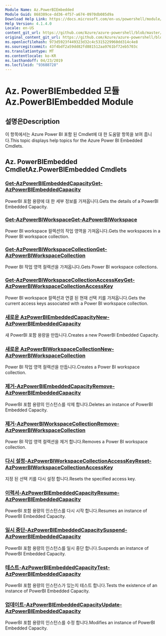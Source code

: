 ```yaml
---
Module Name: Az.PowerBIEmbedded
Module Guid: 868389ce-dd36-4f57-a674-0970db085d9a
Download Help Link: https://docs.microsoft.com/en-us/powershell/module/az.powerbiembedded
Help Version: 4.1.4.0
Locale: en-US
content_git_url: https://github.com/Azure/azure-powershell/blob/master/src/PowerBIEmbedded/PowerBIEmbedded/help/Az.PowerBIEmbedded.md
original_content_git_url: https://github.com/Azure/azure-powershell/blob/master/src/PowerBIEmbedded/PowerBIEmbedded/help/Az.PowerBIEmbedded.md
ms.openlocfilehash: 973d5923f449323d32c4c5315229960dd314c4e8
ms.sourcegitcommit: 43f4bdf2a59dd82fd881512aa9761bf72eb5703c
ms.translationtype: MT
ms.contentlocale: ko-KR
ms.lasthandoff: 04/23/2019
ms.locfileid: "93688728"
---
```

# <span data-ttu-id="78452-101">Az. PowerBIEmbedded 모듈</span><span class="sxs-lookup"><span data-stu-id="78452-101">Az.PowerBIEmbedded Module</span></span>
## <span data-ttu-id="78452-102">설명은</span><span class="sxs-lookup"><span data-stu-id="78452-102">Description</span></span>
<span data-ttu-id="78452-103">이 항목에서는 Azure Power BI 포함 된 Cmdlet에 대 한 도움말 항목을 보여 줍니다.</span><span class="sxs-lookup"><span data-stu-id="78452-103">This topic displays help topics for the Azure Power BI Embedded Cmdlets.</span></span>

## <span data-ttu-id="78452-104">Az. PowerBIEmbedded Cmdlet</span><span class="sxs-lookup"><span data-stu-id="78452-104">Az.PowerBIEmbedded Cmdlets</span></span>
### [<span data-ttu-id="78452-105">Get-AzPowerBIEmbeddedCapacity</span><span class="sxs-lookup"><span data-stu-id="78452-105">Get-AzPowerBIEmbeddedCapacity</span></span>](Get-AzPowerBIEmbeddedCapacity.md)
<span data-ttu-id="78452-106">PowerBI 포함 용량에 대 한 세부 정보를 가져옵니다.</span><span class="sxs-lookup"><span data-stu-id="78452-106">Gets the details of a PowerBI Embedded Capacity.</span></span>

### [<span data-ttu-id="78452-107">Get-AzPowerBIWorkspace</span><span class="sxs-lookup"><span data-stu-id="78452-107">Get-AzPowerBIWorkspace</span></span>](Get-AzPowerBIWorkspace.md)
<span data-ttu-id="78452-108">Power BI workspace 컬렉션의 작업 영역을 가져옵니다.</span><span class="sxs-lookup"><span data-stu-id="78452-108">Gets the workspaces in a Power BI workspace collection.</span></span>

### [<span data-ttu-id="78452-109">Get-AzPowerBIWorkspaceCollection</span><span class="sxs-lookup"><span data-stu-id="78452-109">Get-AzPowerBIWorkspaceCollection</span></span>](Get-AzPowerBIWorkspaceCollection.md)
<span data-ttu-id="78452-110">Power BI 작업 영역 컬렉션을 가져옵니다.</span><span class="sxs-lookup"><span data-stu-id="78452-110">Gets Power BI workspace collections.</span></span>

### [<span data-ttu-id="78452-111">Get-AzPowerBIWorkspaceCollectionAccessKey</span><span class="sxs-lookup"><span data-stu-id="78452-111">Get-AzPowerBIWorkspaceCollectionAccessKey</span></span>](Get-AzPowerBIWorkspaceCollectionAccessKey.md)
<span data-ttu-id="78452-112">Power BI workspace 컬렉션과 연결 된 현재 선택 키를 가져옵니다.</span><span class="sxs-lookup"><span data-stu-id="78452-112">Gets the current access keys associated with a Power BI workspace collection.</span></span>

### [<span data-ttu-id="78452-113">새로운 AzPowerBIEmbeddedCapacity</span><span class="sxs-lookup"><span data-stu-id="78452-113">New-AzPowerBIEmbeddedCapacity</span></span>](New-AzPowerBIEmbeddedCapacity.md)
<span data-ttu-id="78452-114">새 PowerBI 포함 용량을 만듭니다.</span><span class="sxs-lookup"><span data-stu-id="78452-114">Creates a new PowerBI Embedded Capacity.</span></span>

### [<span data-ttu-id="78452-115">새로운 AzPowerBIWorkspaceCollection</span><span class="sxs-lookup"><span data-stu-id="78452-115">New-AzPowerBIWorkspaceCollection</span></span>](New-AzPowerBIWorkspaceCollection.md)
<span data-ttu-id="78452-116">Power BI 작업 영역 컬렉션을 만듭니다.</span><span class="sxs-lookup"><span data-stu-id="78452-116">Creates a Power BI workspace collection.</span></span>

### [<span data-ttu-id="78452-117">제거-AzPowerBIEmbeddedCapacity</span><span class="sxs-lookup"><span data-stu-id="78452-117">Remove-AzPowerBIEmbeddedCapacity</span></span>](Remove-AzPowerBIEmbeddedCapacity.md)
<span data-ttu-id="78452-118">PowerBI 포함 용량의 인스턴스를 삭제 합니다.</span><span class="sxs-lookup"><span data-stu-id="78452-118">Deletes an instance of PowerBI Embedded Capacity.</span></span>

### [<span data-ttu-id="78452-119">제거-AzPowerBIWorkspaceCollection</span><span class="sxs-lookup"><span data-stu-id="78452-119">Remove-AzPowerBIWorkspaceCollection</span></span>](Remove-AzPowerBIWorkspaceCollection.md)
<span data-ttu-id="78452-120">Power BI 작업 영역 컬렉션을 제거 합니다.</span><span class="sxs-lookup"><span data-stu-id="78452-120">Removes a Power BI workspace collection.</span></span>

### [<span data-ttu-id="78452-121">다시 설정-AzPowerBIWorkspaceCollectionAccessKey</span><span class="sxs-lookup"><span data-stu-id="78452-121">Reset-AzPowerBIWorkspaceCollectionAccessKey</span></span>](Reset-AzPowerBIWorkspaceCollectionAccessKey.md)
<span data-ttu-id="78452-122">지정 된 선택 키를 다시 설정 합니다.</span><span class="sxs-lookup"><span data-stu-id="78452-122">Resets the specified access key.</span></span>

### [<span data-ttu-id="78452-123">이력서-AzPowerBIEmbeddedCapacity</span><span class="sxs-lookup"><span data-stu-id="78452-123">Resume-AzPowerBIEmbeddedCapacity</span></span>](Resume-AzPowerBIEmbeddedCapacity.md)
<span data-ttu-id="78452-124">PowerBI 포함 용량의 인스턴스를 다시 시작 합니다.</span><span class="sxs-lookup"><span data-stu-id="78452-124">Resumes an instance of PowerBI Embedded Capacity.</span></span>

### [<span data-ttu-id="78452-125">일시 중단-AzPowerBIEmbeddedCapacity</span><span class="sxs-lookup"><span data-stu-id="78452-125">Suspend-AzPowerBIEmbeddedCapacity</span></span>](Suspend-AzPowerBIEmbeddedCapacity.md)
<span data-ttu-id="78452-126">PowerBI 포함 용량의 인스턴스를 일시 중단 합니다.</span><span class="sxs-lookup"><span data-stu-id="78452-126">Suspends an instance of PowerBI Embedded Capacity.</span></span>

### [<span data-ttu-id="78452-127">테스트-AzPowerBIEmbeddedCapacity</span><span class="sxs-lookup"><span data-stu-id="78452-127">Test-AzPowerBIEmbeddedCapacity</span></span>](Test-AzPowerBIEmbeddedCapacity.md)
<span data-ttu-id="78452-128">PowerBI 포함 용량의 인스턴스가 있는지 테스트 합니다.</span><span class="sxs-lookup"><span data-stu-id="78452-128">Tests the existence of an instance of PowerBI Embedded Capacity.</span></span>

### [<span data-ttu-id="78452-129">업데이트-AzPowerBIEmbeddedCapacity</span><span class="sxs-lookup"><span data-stu-id="78452-129">Update-AzPowerBIEmbeddedCapacity</span></span>](Update-AzPowerBIEmbeddedCapacity.md)
<span data-ttu-id="78452-130">PowerBI 포함 용량의 인스턴스를 수정 합니다.</span><span class="sxs-lookup"><span data-stu-id="78452-130">Modifies  an instance of PowerBI Embedded Capacity.</span></span>

